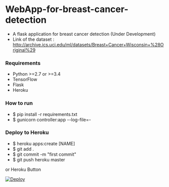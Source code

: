 # WebApp-for-breast-cancer-detection
* A flask application for breast cancer detection (Under Development)
* Link of the dataset : http://archive.ics.uci.edu/ml/datasets/Breast+Cancer+Wisconsin+%28Original%29


### Requirements ###

* Python >=2.7 or >=3.4
* TensorFlow
* Flask
* Heroku


### How to run ###

* $ pip install -r requirements.txt
* $ gunicorn controller:app --log-file=-
   

### Deploy to Heroku ###

* $ heroku apps:create [NAME]
* $ git add .
* $ git commit -m "first commit"
* $ git push heroku master


or Heroku Button

[![Deploy](https://www.herokucdn.com/deploy/button.svg)](https://heroku.com/deploy)

